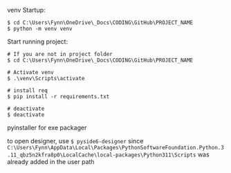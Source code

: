 venv Startup:
```
$ cd C:\Users\Fynn\OneDrive\_Docs\CODING\GitHub\PROJECT_NAME
$ python -m venv venv

```

Start running project:
```
# If you are not in project folder
$ cd C:\Users\Fynn\OneDrive\_Docs\CODING\GitHub\PROJECT_NAME

# Activate venv
$ .\venv\Scripts\activate

# install req
$ pip install -r requirements.txt

# deactivate
$ deactivate

```


pyinstaller for exe packager


to open designer, use `$ pyside6-designer` since `C:\Users\Fynn\AppData\Local\Packages\PythonSoftwareFoundation.Python.3.11_qbz5n2kfra8p0\LocalCache\local-packages\Python311\Scripts` was already added in the user path